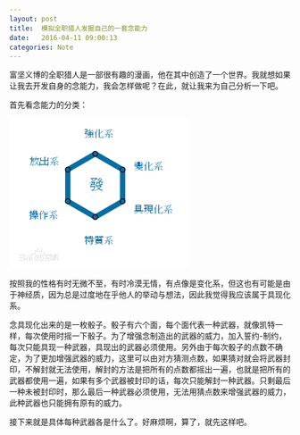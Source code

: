 ```yaml
---
layout: post
title:  模拟全职猎人发掘自己的一套念能力
date:   2016-04-11 09:00:13
categories: Note
---
```

富坚义博的全职猎人是一部很有趣的漫画，他在其中创造了一个世界。我就想如果让我去开发自身的念能力，我会怎样做呢？在此，就让我来为自己分析一下吧。

首先看念能力的分类：

![念能力](../assets/images/728da9773912b31be6e84a788718367adbb4e1df.jpg)

按照我的性格有时无微不至，有时冷漠无情，有点像是变化系，但这也有可能是由于神经质，因为总是过度地在乎他人的举动与想法，因此我觉得我应该属于具现化系。

念具现化出来的是一枚骰子。骰子有六个面，每个面代表一种武器，就像凯特一样，每次使用时摇一下骰子。为了增强念制造出的武器的威力，加入誓约-制约，每次只能具现一种武器，具现出的武器必须使用。另外由于每次骰子的点数不确定，为了更加增强武器的威力，这里可以由对方猜测点数，如果猜对就会将武器封印，不解封就无法使用，解封的方法是把所有的点数都摇出一遍，也就是把所有的武器都使用一遍，如果有多个武器被封印的话，每次只能解封一种武器。只剩最后一种未被封印时，那么最后一种武器必须使用，无法用猜点数来增强武器的威力，此种武器也只能拥有原有的威力。

接下来就是具体每种武器各是什么了。好麻烦啊，算了，就先这样吧。
